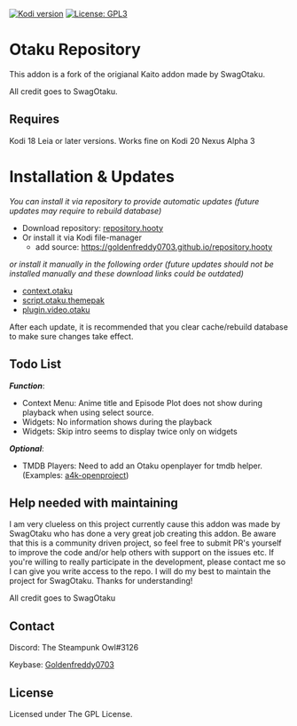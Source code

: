 [![Kodi version](https://img.shields.io/badge/kodi%20versions18/19-blue)](https://kodi.tv/)
[![License: GPL3](https://img.shields.io/badge/License-GPL3-yellow.svg)](https://opensource.org/licenses/GPL-3.0)

# Otaku Repository

This addon is a fork of the origianal Kaito addon made by SwagOtaku.

All credit goes to SwagOtaku.

## Requires

Kodi 18 Leia or later versions.
Works fine on Kodi 20 Nexus Alpha 3

# Installation & Updates

_You can install it via repository to provide automatic updates (future updates may require to rebuild database)_

- Download repository: [repository.hooty](https://github.com/Goldenfreddy0703/repository.hooty/blob/master/repo/zips/repository.hooty/repository.hooty-1.0.zip)
- Or install it via Kodi file-manager
  - add source: <https://goldenfreddy0703.github.io/repository.hooty>

_or install it manually in the following order (future updates should not be installed manually and these download links could be outdated)_

- [context.otaku](https://github.com/Goldenfreddy0703/repository.hooty/raw/master/repo/zips/context.otaku/context.otaku-0.0.6.zip)
- [script.otaku.themepak](https://github.com/Goldenfreddy0703/repository.hooty/raw/master/repo/zips/script.otaku.themepak/script.otaku.themepak-0.0.4.zip)
- [plugin.video.otaku](https://github.com/Goldenfreddy0703/repository.hooty/raw/master/repo/zips/plugin.video.otaku/plugin.video.otaku-0.2.26.zip)

After each update, it is recommended that you clear cache/rebuild database to make sure changes take effect.

## Todo List

**_Function_**:
- Context Menu: Anime title and Episode Plot does not show during playback when using select source.
- Widgets: No information shows during the playback
- Widgets: Skip intro seems to display twice only on widgets

**_Optional_**: 
- TMDB Players: Need to add an Otaku openplayer for tmdb helper. (Examples: [a4k-openproject](https://github.com/a4k-openproject/json.openplayers))

## Help needed with maintaining

I am very clueless on this project currently cause this addon was made by SwagOtaku who has done a very great job creating this addon. Be aware that this is a community driven project, so feel free to submit PR's yourself to improve the code and/or help others with support on the issues etc. If you're willing to really participate in the development, please contact me so I can give you write access to the repo. I will do my best to maintain the project for SwagOtaku. Thanks for understanding!

All credit goes to SwagOtaku

## Contact

Discord: The Steampunk Owl#3126

Keybase: [Goldenfreddy0703](https://keybase.io/goldenfreddy0703)

## License

Licensed under The GPL License.
